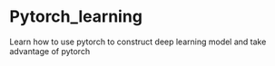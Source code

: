 # Pytorch_learning
Learn how to use pytorch to construct deep learning model and take advantage of pytorch
